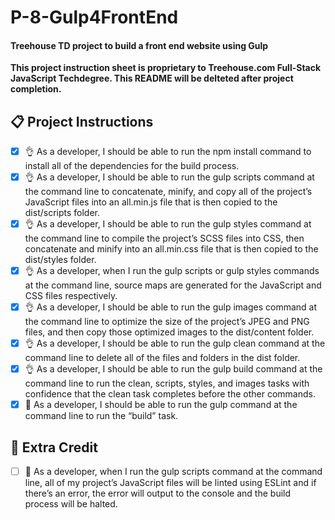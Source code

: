 # P-8-Gulp4FrontEnd
#### Treehouse TD project to build a front end website using Gulp

**This project instruction sheet is proprietary to Treehouse.com Full-Stack JavaScript Techdegree.  This README will be delteted after project completion.**

## :clipboard: Project Instructions
- [X] :ok_hand: As a developer, I should be able to run the npm install command to install all of the dependencies for the build process.
- [X] :ok_hand: As a developer, I should be able to run the gulp scripts command at the command line to concatenate, minify, and copy all of the project’s JavaScript files into an all.min.js file that is then copied to the dist/scripts folder.
- [X] :ok_hand: As a developer, I should be able to run the gulp styles command at the command line to compile the project’s SCSS files into CSS, then concatenate and minify into an all.min.css file that is then copied to the dist/styles folder.
- [X] :ok_hand: As a developer, when I run the gulp scripts or gulp styles commands at the command line, source maps are generated for the JavaScript and CSS files respectively.
- [X] :ok_hand: As a developer, I should be able to run the gulp images command at the command line to optimize the size of the project’s JPEG and PNG files, and then copy those optimized images to the dist/content folder.
- [X] :ok_hand: As a developer, I should be able to run the gulp clean command at the command line to delete all of the files and folders in the dist folder.
- [X] :ok_hand: As a developer, I should be able to run the gulp build command at the command line to run the clean, scripts, styles, and images tasks with confidence that the clean task completes before the other commands.
- [X] :nut_and_bolt: As a developer, I should be able to run the gulp command at the command line to run the “build” task.

## :beer: **Extra Credit**
- [ ] :100: As a developer, when I run the gulp scripts command at the command line, all of my project’s JavaScript files will be linted using ESLint and if there’s an error, the error will output to the console and the build process will be halted.
